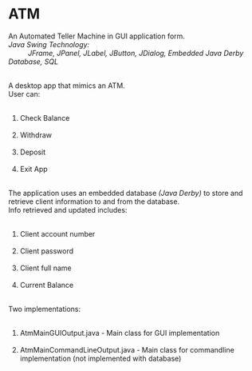 # ATM
An Automated Teller Machine in GUI application form. <br/>
<i>Java Swing Technology: <br/> &nbsp;&nbsp;&nbsp;&nbsp;&nbsp;&nbsp;&nbsp;&nbsp;&nbsp;
          JFrame, JPanel, JLabel, JButton, JDialog, Embedded Java Derby Database, SQL </i> <br/> <br/>
          
A desktop app that mimics an ATM. <br/>
User can:<br/> &nbsp;&nbsp;&nbsp;&nbsp;&nbsp;&nbsp;&nbsp;&nbsp;&nbsp;
  1) Check Balance <br/> &nbsp;&nbsp;&nbsp;&nbsp;&nbsp;&nbsp;&nbsp;&nbsp;&nbsp;
  2) Withdraw <br/> &nbsp;&nbsp;&nbsp;&nbsp;&nbsp;&nbsp;&nbsp;&nbsp;&nbsp;
  3) Deposit <br/> &nbsp;&nbsp;&nbsp;&nbsp;&nbsp;&nbsp;&nbsp;&nbsp;&nbsp;
  4) Exit App <br/> <br/>
  
The application uses an embedded database <i>(Java Derby)</i> to store and retrieve client information to and from the database.<br/>
Info retrieved and updated includes: <br/> &nbsp;&nbsp;&nbsp;&nbsp;&nbsp;&nbsp;&nbsp;&nbsp;&nbsp;
  1) Client account number <br/> &nbsp;&nbsp;&nbsp;&nbsp;&nbsp;&nbsp;&nbsp;&nbsp;&nbsp;
  2) Client password <br/> &nbsp;&nbsp;&nbsp;&nbsp;&nbsp;&nbsp;&nbsp;&nbsp;&nbsp;
  3) Client full name <br/> &nbsp;&nbsp;&nbsp;&nbsp;&nbsp;&nbsp;&nbsp;&nbsp;&nbsp;
  4) Current Balance <br/> <br/>
  
Two implementations: <br/> &nbsp;&nbsp;&nbsp;&nbsp;&nbsp;&nbsp;&nbsp;&nbsp;&nbsp;   
  1) AtmMainGUIOutput.java - Main class for GUI implementation <br/> &nbsp;&nbsp;&nbsp;&nbsp;&nbsp;&nbsp;&nbsp;&nbsp;&nbsp; 
  2) AtmMainCommandLineOutput.java - Main class for commandline implementation (not implemented with database)
